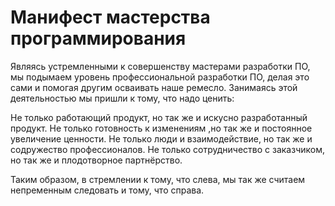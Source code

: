 # Манифест мастерства программирования

Являясь устремленными к совершенству мастерами разработки ПО, мы подымаем уровень профессиональной разработки ПО, делая это сами и помогая другим осваивать наше ремесло. Занимаясь этой деятельностью мы пришли к тому, что надо ценить:

Не только работающий продукт, но так же и искусно разработанный продукт. Не только готовность к изменениям ,но так же и постоянное увеличение ценности. Не только люди и взаимодействие, но так же и содружество профессионалов. Не только сотрудничество с заказчиком, но так же и плодотворное партнёрство.

Таким образом, в стремлении к тому, что слева, мы так же считаем непременным следовать и тому, что справа.

